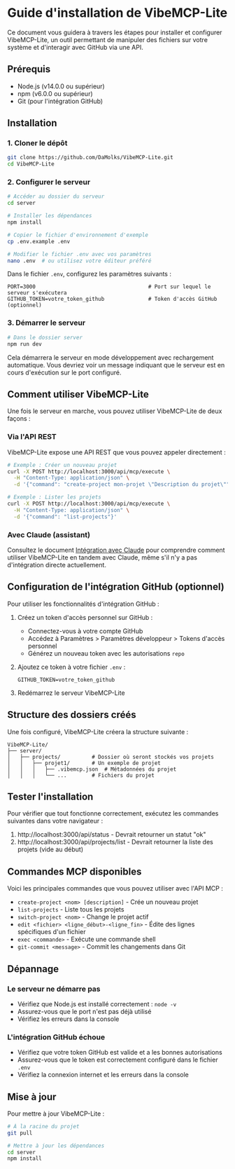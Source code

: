 # Guide d'installation de VibeMCP-Lite

Ce document vous guidera à travers les étapes pour installer et configurer VibeMCP-Lite, un outil permettant de manipuler des fichiers sur votre système et d'interagir avec GitHub via une API.

## Prérequis

- Node.js (v14.0.0 ou supérieur)
- npm (v6.0.0 ou supérieur)
- Git (pour l'intégration GitHub)

## Installation

### 1. Cloner le dépôt

```bash
git clone https://github.com/DaMolks/VibeMCP-Lite.git
cd VibeMCP-Lite
```

### 2. Configurer le serveur

```bash
# Accéder au dossier du serveur
cd server

# Installer les dépendances
npm install

# Copier le fichier d'environnement d'exemple
cp .env.example .env

# Modifier le fichier .env avec vos paramètres
nano .env  # ou utilisez votre éditeur préféré
```

Dans le fichier `.env`, configurez les paramètres suivants :

```
PORT=3000                                    # Port sur lequel le serveur s'exécutera
GITHUB_TOKEN=votre_token_github              # Token d'accès GitHub (optionnel)
```

### 3. Démarrer le serveur

```bash
# Dans le dossier server
npm run dev
```

Cela démarrera le serveur en mode développement avec rechargement automatique. Vous devriez voir un message indiquant que le serveur est en cours d'exécution sur le port configuré.

## Comment utiliser VibeMCP-Lite

Une fois le serveur en marche, vous pouvez utiliser VibeMCP-Lite de deux façons :

### Via l'API REST

VibeMCP-Lite expose une API REST que vous pouvez appeler directement :

```bash
# Exemple : Créer un nouveau projet
curl -X POST http://localhost:3000/api/mcp/execute \
  -H "Content-Type: application/json" \
  -d '{"command": "create-project mon-projet \"Description du projet\""}'

# Exemple : Lister les projets
curl -X POST http://localhost:3000/api/mcp/execute \
  -H "Content-Type: application/json" \
  -d '{"command": "list-projects"}'
```

### Avec Claude (assistant)

Consultez le document [Intégration avec Claude](./CLAUDE_SETUP.md) pour comprendre comment utiliser VibeMCP-Lite en tandem avec Claude, même s'il n'y a pas d'intégration directe actuellement.

## Configuration de l'intégration GitHub (optionnel)

Pour utiliser les fonctionnalités d'intégration GitHub :

1. Créez un token d'accès personnel sur GitHub :
   - Connectez-vous à votre compte GitHub
   - Accédez à Paramètres > Paramètres développeur > Tokens d'accès personnel
   - Générez un nouveau token avec les autorisations `repo`
   
2. Ajoutez ce token à votre fichier `.env` :
   ```
   GITHUB_TOKEN=votre_token_github
   ```

3. Redémarrez le serveur VibeMCP-Lite

## Structure des dossiers créés

Une fois configuré, VibeMCP-Lite créera la structure suivante :

```
VibeMCP-Lite/
├── server/
│   ├── projects/          # Dossier où seront stockés vos projets
│   │   ├── projet1/       # Un exemple de projet
│   │   │   ├── .vibemcp.json  # Métadonnées du projet
│   │   │   └── ...        # Fichiers du projet
```

## Tester l'installation

Pour vérifier que tout fonctionne correctement, exécutez les commandes suivantes dans votre navigateur :

1. http://localhost:3000/api/status - Devrait retourner un statut "ok"
2. http://localhost:3000/api/projects/list - Devrait retourner la liste des projets (vide au début)

## Commandes MCP disponibles

Voici les principales commandes que vous pouvez utiliser avec l'API MCP :

- `create-project <nom> [description]` - Crée un nouveau projet
- `list-projects` - Liste tous les projets
- `switch-project <nom>` - Change le projet actif
- `edit <fichier> <ligne_début>-<ligne_fin>` - Édite des lignes spécifiques d'un fichier
- `exec <commande>` - Exécute une commande shell
- `git-commit <message>` - Commit les changements dans Git

## Dépannage

### Le serveur ne démarre pas

- Vérifiez que Node.js est installé correctement : `node -v`
- Assurez-vous que le port n'est pas déjà utilisé
- Vérifiez les erreurs dans la console

### L'intégration GitHub échoue

- Vérifiez que votre token GitHub est valide et a les bonnes autorisations
- Assurez-vous que le token est correctement configuré dans le fichier `.env`
- Vérifiez la connexion internet et les erreurs dans la console

## Mise à jour

Pour mettre à jour VibeMCP-Lite :

```bash
# À la racine du projet
git pull

# Mettre à jour les dépendances
cd server
npm install
```
